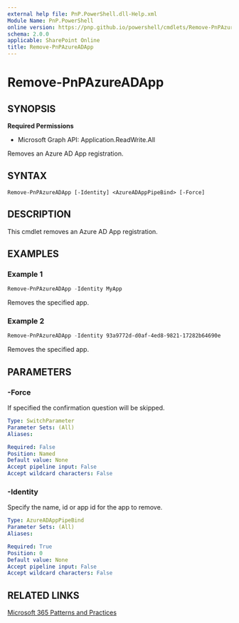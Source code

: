 ```yaml
---
external help file: PnP.PowerShell.dll-Help.xml
Module Name: PnP.PowerShell
online version: https://pnp.github.io/powershell/cmdlets/Remove-PnPAzureADApp.html
schema: 2.0.0
applicable: SharePoint Online
title: Remove-PnPAzureADApp
---
```


# Remove-PnPAzureADApp

## SYNOPSIS

**Required Permissions**

  * Microsoft Graph API: Application.ReadWrite.All

Removes an Azure AD App registration.

## SYNTAX

```
Remove-PnPAzureADApp [-Identity] <AzureADAppPipeBind> [-Force]
```

## DESCRIPTION
This cmdlet removes an Azure AD App registration.

## EXAMPLES

### Example 1
```powershell
Remove-PnPAzureADApp -Identity MyApp
```

Removes the specified app.

### Example 2
```powershell
Remove-PnPAzureADApp -Identity 93a9772d-d0af-4ed8-9821-17282b64690e
```

Removes the specified app.

## PARAMETERS


### -Force
If specified the confirmation question will be skipped.

```yaml
Type: SwitchParameter
Parameter Sets: (All)
Aliases:

Required: False
Position: Named
Default value: None
Accept pipeline input: False
Accept wildcard characters: False
```

### -Identity
Specify the name, id or app id for the app to remove.

```yaml
Type: AzureADAppPipeBind
Parameter Sets: (All)
Aliases:

Required: True
Position: 0
Default value: None
Accept pipeline input: False
Accept wildcard characters: False
```

## RELATED LINKS

[Microsoft 365 Patterns and Practices](https://aka.ms/m365pnp)
